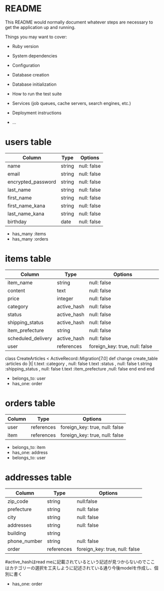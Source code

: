 # README

This README would normally document whatever steps are necessary to get the
application up and running.

Things you may want to cover:

* Ruby version

* System dependencies

* Configuration

* Database creation

* Database initialization

* How to run the test suite

* Services (job queues, cache servers, search engines, etc.)

* Deployment instructions

* ...

# users table
|Column               |Type    |Options     |
|--------------------|---------|------------|
|name                |string   |null: false |
|email               |string   |null: false |unique: true|
|encrypted_password  |string   |null: false |
|last_name           |string   |null: false |
|first_name          |string   |null: false |
|first_name_kana     |string   |null: false |
|last_name_kana      |string   |null: false |
|birthday            |date     |null: false |

- has_many :items
- has_many :orders


# items table

|Column              |Type       |Options     |
|--------------------|---------- |------------|
|item_name           |string     |null: false |
|content             |text       |null: false |
|price               |integer    |null: false |
|category            |active_hash|null: false |
|status              |active_hash|null: false |
|shipping_status     |active_hash|null: false |
|item_prefecture     |string     |null: false |
|scheduled_delivery  |active_hash|null: false |
|user                |references|foreign_key: true, null: false　|

class CreateArticles < ActiveRecord::Migration[7.0]
 def change
   create_table :articles do |t|
     t.text     :category        , null: false
     t.text       :status         , null: false
     t.string    :shipping_status    , null: false
     t.text      :item_prefecture    ,null: false
   end
 end
end

- belongs_to: user
- has_one: order



# orders table

|Column              |Type        |Options                       |
|--------------------|------------|------------------------------|
|user                |references  |foreign_key: true, null: false|
|item                |references  |foreign_key: true, null: false|

- belongs_to: item
- has_one: address
- belongs_to: user




# addresses table

|Column              |Type        |Options     |
|--------------------|------------|------------|
|zip_code            |string      |null:false  |
|prefecture          |string      |null: false |
|city                |string      |null: false |
|addresses           |string      |null: false |
|building            |string      |
|phone_number        |string      |null: false |
|order               |references  |foreign_key: true, null: false|
#active_hashはread meに記載されているという記述が見つからないのでここはカテゴリーの選択を工夫しように記述されている通り今後modelを作成し、個別に書く

- has_one: order




